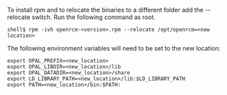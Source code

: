 To install rpm and to relocate the binaries to a different folder add the --relocate switch.  Run the following command as root.
```
shell$ rpm -ivh openrcm-<version>.rpm --relocate /opt/openrcm=<new location>
```
The following environment variables will need to be set to the new location:
```
export OPAL_PREFIX=<new_location>
export OPAL_LIBDIR=<new_location>/lib
export OPAL_DATADIR=<new_location>/share
export LD_LIBRARY_PATH=<new_location>/lib:$LD_LIBRARY_PATH
export PATH=<new_location>/bin:$PATH:
```
